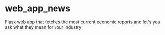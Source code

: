 # web_app_news
Flask web app that fetches the most current economic reports and let's you ask what they mean for your industry
